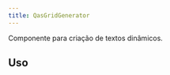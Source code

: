 ```yaml
---
title: QasGridGenerator
---
```


Componente para criação de textos dinâmicos.

<doc-api file="grid-generator/QasGridGenerator" name="QasGridGenerator" />

## Uso
<doc-example file="QasGridGenerator/Basic" title="Básico" />
<!-- <doc-example file="QasGridGenerator/Slots" title="Slots" /> -->

